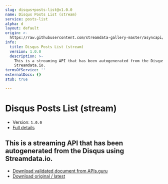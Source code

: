 ```yaml
---
slug: disqus+posts-list@v1.0.0
name: Disqus Posts List (stream)
service: posts-list
alpha: d
layout: default
origin: >-
  https://raw.githubusercontent.com/streamdata-gallery-master/asyncapi/master/_listings/disqus/disqus-posts-list-stream-async.md
info:
  title: Disqus Posts List (stream)
  version: 1.0.0
  description: >-
    This is a streaming API that has been autogenerated from the Disqus using
    Streamdata.io.
termsOfService: ''
externalDocs: {}
stub: true

---
```

# Disqus Posts List (stream)

* Version: `1.0.0`
* [Full details](../html/disqus+posts-list@v1.0.0.html)



## This is a streaming API that has been autogenerated from the Disqus using Streamdata.io.



* [Download validated document from APIs.guru](https://raw.githubusercontent.com/APIs-guru/asyncapi-directory/master/docs/APIs/disqus%2Bposts-list%40v1.0.0.yaml)
* [Download original / latest](https://raw.githubusercontent.com/streamdata-gallery-master/asyncapi/master/_listings/disqus/disqus-posts-list-stream-async.md)

<script type="application/ld+json">
{
  "@context": "http://schema.org/",
  "@type": "WebAPI",
  "description": "This is a streaming API that has been autogenerated from the Disqus using Streamdata.io.",
  "documentation": "",

  "name": "Disqus Posts List (stream)"
}
</script>
